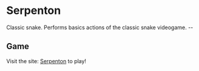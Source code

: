 # Serpenton

Classic snake. Performs basics actions of the classic snake videogame. --

## Game

Visit the site: [Serpenton](https://espinosakev24.github.io/Serpenton/) to play!
